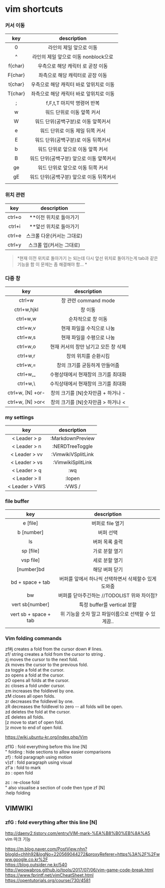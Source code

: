 # vim shortcuts

### 커서 이동
| <center>key | <center>description                      |
| :------:    | :------:                                 |
| 0           | 라인의 제일 앞으로 이동                  |
| ^           | 라인의 제일 앞으로 이동 nonblock으로     |
| f{char}     | 우측으로 해당 캐릭터 로 곧장 이동        |
| F{char}     | 좌측으로 해당 캐릭터로 곧장 이동         |
| t{char}     | 우측으로 해당 캐릭터 바로 앞위치로 이동  |
| T{char}     | 좌측으로 해당 캐릭터 바로 앞위치로 이동  |
| ;           | f,F,t,T 마지막 명령어 반복               |
| w           | 워드 단위로 이동  앞쪽 커서              |
| W           | 워드 단위(공백구분)로 이동 앞쪽커서      |
| e           | 워드 단위로 이동  제일 뒤쪽 커서         |
| E           | 워드 단위(공백구분)로 이동 뒤쪽커서      |
| b           | 워드 단위로 앞으로 이동 앞쪽 커서        |
| B           | 워드 단위(공백구분) 앞으로 이동 앞쪽커서 |
| ge          | 워드 단위로 앞으로 이동 뒤쪽 커서        |
| gE          | 워드 단위(공백구분) 앞으로 이동 뒤쪽커서 |
|             |                                          |

### 위치 관련
| <center>key | <center>description        |
| :------:    | :------:                   |
| ctrl+o      | **이전 위치로 돌아가기     |
| ctrl+i      | **앞선 위치로 돌아가기     |
| ctrl+e      | 스크롤 다운(커서는 그대로) |
| ctrl+y      | 스크롤 업(커서는 그대로)   |

> *현재 이전 위치로 돌아가기 는 되는데 다시 앞선 위치로 돌아가는게 tab과 같은기능을 함
이 문제는 좀 해결해야 함... *

### 다중 창   

| <center>key      | <center>description                  |
| :------:         | :------:                             |
| ctrl+w           | 창 관련 command mode                 |
| ctrl+w,hjkl      | 창 이동                              |
| ctrl+w,w         | 순차적으로 창 이동                   |
| ctrl+w,v         | 현재 파일을 수직으로 나눔            |
| ctrl+w,s         | 현재 파일을 수평으로 나눔            |
| ctrl+w,o         | 현재 커서의 창만 남기고 모든 창 삭제 |
| ctrl+w,r         | 창의 위치를 순환시킴                 |
| ctrl+w,=         | 창의 크기를 균등하게 만들어줌        |
| ctrl+w,_         | 수평상태에서 현재창의 크기를 최대화  |
| ctrl+w,\         | 수직상태에서 현재창의 크기를 최대화  |
| ctrl+w, [N] +or- | 창의 크기를 [N]숫자만큼 + 하거나 -   |
| ctrl+w, [N] >or< | 창의 크기를 [N]숫자만큼 > 하거나 <   |



### my settings   

| <center>key    | <center>description    |
| :------:       | :------:               |
| < Leader > p   | :MarkdownPreview<CR>   |
| < Leader > n   | :NERDTreeToggle<CR>    |
| < Leader > vv  | :VimwikiVSplitLink<CR> |
| < Leader > vs  | :VimwikiSplitLink<CR>  |
| < Leader > q   | :wq<CR>                |
| < Leader > ll  | :lopen<CR>             |
| < Leader > VWS | :VWS /                 |

### file buffer 

| <center>key           | <center>description                                  |
| :------:              | :------:                                             |
| e [file]              | 버퍼로 file 열기                                     |
| b [number]            | 버퍼 선택                                            |
| ls                    | 버퍼 목록 출력                                       |
| sp [file]             | 가로 분할 열기                                       |
| vsp file]             | 세로 분할 열기                                       |
| [number]bd            | 해당 버퍼 닫기                                       |
| bd + space + tab      | 버퍼를 앞에서 하나씩 선택하면서 삭제할수 있게 도와줌 |
| bw                    | 버퍼를 닫아주긴하는 //TODOLIST 위와 차이점?          |
| vert sb[number]       | 특정 buffer를 vertical 분할                          |
| vert sb + space + tab | 위 기능을 숫자 말고 파일이름으로 선택할 수 있게끔..  |
|                       |                                                      |



### Vim folding commands

zf#j creates a fold from the cursor down # lines.  
zf/ string creates a fold from the cursor to string .  
zj moves the cursor to the next fold.  
zk moves the cursor to the previous fold.  
za toggle a fold at the cursor.  
zo opens a fold at the cursor.  
zO opens all folds at the cursor.  
zc closes a fold under cursor.  
zm increases the foldlevel by one.  
zM closes all open folds.  
zr decreases the foldlevel by one.  
zR decreases the foldlevel to zero -- all folds will be open.  
zd deletes the fold at the cursor.  
zE deletes all folds.  
[z move to start of open fold.  
]z move to end of open fold.

https://wiki.ubuntu-kr.org/index.php/Vim

zf1G : fold everything before this line [N]  
" folding : hide sections to allow easier comparisons  
zf} : fold paragraph using motion  
v}zf : fold paragraph using visual  
zf'a : fold to mark  
zo : open fold  

zc : re-close fold  
" also visualise a section of code then type zf [N]  
:help folding

## VIMWIKI



### zfG : fold everything after this line [N]

http://daeny2.tistory.com/entry/VIM-mark-%EA%B8%B0%EB%8A%A5  
vim 마크 기능

https://m.blog.naver.com/PostView.nhn?blogId=chhh92&logNo=220569044272&proxyReferer=https%3A%2F%2Fwww.google.co.kr%2F  
https://blog.outsider.ne.kr/540 http://woowabros.github.io/tools/2017/07/06/vim-game-code-break.html
https://www.fprintf.net/vimCheatSheet.html
https://opentutorials.org/course/730/4581



